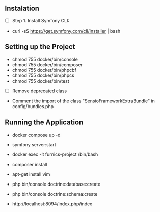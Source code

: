 ## Instalation

- [ ] Step 1. Install Symfony CLI: 
- curl -sS https://get.symfony.com/cli/installer | bash


## Setting up the Project

- chmod 755 docker/bin/console
- chmod 755 docker/bin/composer
- chmod 755 docker/bin/phpcbf
- chmod 755 docker/bin/phpcs
- chmod 755 docker/bin/test

- [ ] Remove deprecated class
- Comment the import of the class "SensioFrameworkExtraBundle" in config/bundles.php


## Running the Application

- docker compose up -d
<!-- oder -->
- symfony server:start
<!-- Go in the App container with the  Command: -->
- docker exec -it furnics-project /bin/bash
<!-- Install Composer manually because Composer have not genarate the vendor file by starting the container with Dockerfile -->
- composer install
<!-- Install vim to edit the php-ini file -->
- apt-get install vim

<!-- Damit der Adminn Bilder uploaden kann ist es notwendig Directory Permissions und Directory Ownership zu geben -->

<!-- Create the database by runnig -->
- php bin/console doctrine:database:create
<!-- create the database schema by running -->
- php bin/console doctrine:schema:create
<!-- Open the browser on following link -->
- http://localhost:8094/index.php/index
